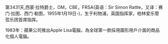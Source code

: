第3431天,西蒙·拉特爵士，OM，CBE，FRSA(英语：Sir Simon Rattle，又译：赛门·拉图、西门·勒图，1955年1月19日-)，生于利物浦，英国指挥家，柏林爱乐管弦乐团首席指挥。

1983年：蘋果公司推出Apple Lisa電腦，為全球第一款採用圖形用戶介面的商品化個人電腦。